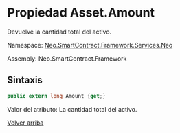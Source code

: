 # Propiedad Asset.Amount

Devuelve la cantidad total del activo.

Namespace: [Neo.SmartContract.Framework.Services.Neo](../../Neo.md)

Assembly: Neo.SmartContract.Framework

## Sintaxis

```c#
public extern long Amount {get;}
```

Valor del atributo: La cantidad total del activo.



[Volver arriba](../Asset.md)
